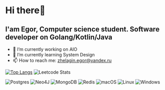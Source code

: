 # Hi there👋
## I'am Egor, Computer science student. Software developer on Golang/Kotlin/Java

- 🔭 I’m currently working on AIO
- 🌱 I’m currently learning System Design
- 📫 How to reach me: zhelagin.egor@yandex.ru

[![Top Langs](https://github-readme-stats.vercel.app/api/top-langs/?username=edzher)](https://github.com/anuraghazra/github-readme-stats)
![Leetcode Stats](https://leetcard.jacoblin.cool/edzher?ext=heatmap)

![Postgres](https://img.shields.io/badge/postgres-%23316192.svg?style=for-the-badge&logo=postgresql&logoColor=white)
![Neo4J](https://img.shields.io/badge/Neo4j-008CC1?style=for-the-badge&logo=neo4j&logoColor=white)
![MongoDB](https://img.shields.io/badge/MongoDB-%234ea94b.svg?style=for-the-badge&logo=mongodb&logoColor=white)
![Redis](https://img.shields.io/badge/redis-%23DD0031.svg?style=for-the-badge&logo=redis&logoColor=white)
![macOS](https://img.shields.io/badge/mac%20os-000000?style=for-the-badge&logo=macos&logoColor=F0F0F0)
![Linux](https://img.shields.io/badge/Linux-FCC624?style=for-the-badge&logo=linux&logoColor=black)
![Windows](https://img.shields.io/badge/Windows-0078D6?style=for-the-badge&logo=windows&logoColor=white)
